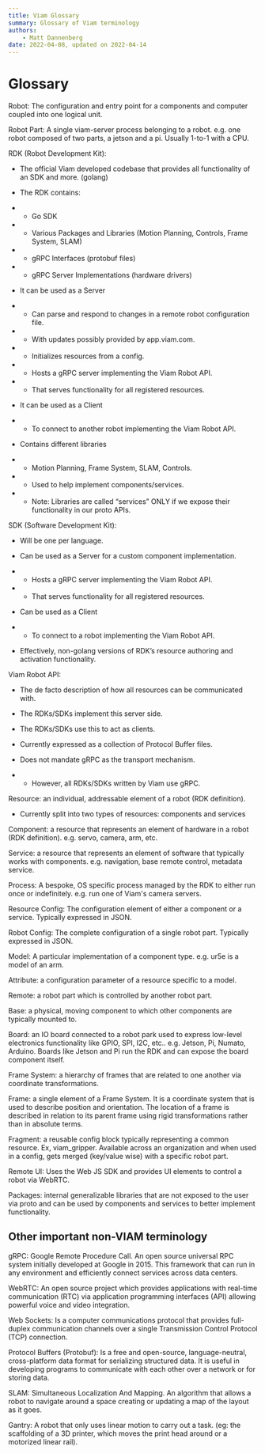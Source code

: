 ```yaml
---
title: Viam Glossary
summary: Glossary of Viam terminology
authors:
    - Matt Dannenberg
date: 2022-04-08, updated on 2022-04-14
---
```

# Glossary
Robot: The configuration and entry point for a components and computer coupled into one logical unit.

Robot Part: A single viam-server process belonging to a robot. e.g. one robot composed of two parts, a jetson and a pi. Usually 1-to-1 with a CPU.

RDK (Robot Development Kit):

* The official Viam developed codebase that provides all functionality of an SDK and more. (golang)

* The RDK contains: 

* * Go SDK

* * Various Packages and Libraries (Motion Planning, Controls, Frame System, SLAM)

* * gRPC Interfaces (protobuf files)

* * gRPC Server Implementations (hardware drivers)

* It can be used as a Server

* * Can parse and respond to changes in a remote robot configuration file.
 
* * With updates possibly provided by app.viam.com.

* * Initializes resources from a config.

* * Hosts a gRPC server implementing the Viam Robot API.

* * That serves functionality for all registered resources.

* It can be used as a Client

* * To connect to another robot implementing the Viam Robot API.

* Contains different libraries

* * Motion Planning, Frame System, SLAM, Controls.

* * Used to help implement components/services.

* * Note: Libraries are called “services” ONLY if we expose their functionality in our proto APIs. 

SDK (Software Development Kit):

* Will be one per language.

* Can be used as a Server for a custom component implementation.

* * Hosts a gRPC server implementing the Viam Robot API.

* * That serves functionality for all registered resources.

* Can be used as a Client

* * To connect to a robot implementing the Viam Robot API.

* Effectively, non-golang versions of RDK’s resource authoring and activation functionality.

Viam Robot API:

* The de facto description of how all resources can be communicated with.

* The RDKs/SDKs implement this server side.

* The RDKs/SDKs use this to act as clients.

* Currently expressed as a collection of Protocol Buffer files.

* Does not mandate gRPC as the transport mechanism.

* * However, all RDKs/SDKs written by Viam use gRPC.

Resource: an individual, addressable element of a robot (RDK definition).

* Currently split into two types of resources: components and services

Component: a resource that represents an element of hardware in a robot (RDK definition). e.g. servo, camera, arm, etc.

Service: a resource that represents an element of software that typically works with components. e.g. navigation, base remote control, metadata service.

Process: A bespoke, OS specific process managed by the RDK to either run once or indefinitely. e.g. run one of Viam's camera servers.

Resource Config: The configuration element of either a component or a service. Typically expressed in JSON.

Robot Config: The complete configuration of a single robot part. Typically expressed in JSON.

Model: A particular implementation of a component type. e.g. ur5e is a model of an arm.

Attribute: a configuration parameter of a resource specific to a model.

Remote: a robot part which is controlled by another robot part.

Base: a physical, moving component to which other components are typically mounted to.

Board: an IO board connected to a robot park used to express low-level electronics functionality like GPIO, SPI, I2C, etc.. e.g. Jetson, Pi, Numato, Arduino. Boards like Jetson and Pi run the RDK and can expose the board component itself.

Frame System: a hierarchy of frames that are related to one another via coordinate transformations.

Frame: a single element of a Frame System. It is a coordinate system that is used to describe position and orientation. The location of a frame is described in relation to its parent frame using rigid transformations rather than in absolute terms.

Fragment: a reusable config block typically representing a common resource. Ex, viam_gripper. Available across an organization and when used in a config, gets merged (key/value wise) with a specific robot part.

Remote UI: Uses the Web JS SDK and provides UI elements to control a robot via WebRTC.

Packages: internal generalizable libraries that are not exposed to the user via proto and can be used by components and services to better implement functionality.  

## Other important non-VIAM terminology
gRPC: Google Remote Procedure Call. An open source universal RPC system initially developed at Google in 2015. This framework that can run in any environment and efficiently connect services across data centers.

WebRTC: An open source project which provides applications with real-time communication (RTC) via application programming interfaces (API) allowing powerful voice and video integration. 

Web Sockets: Is a computer communications protocol that provides full-duplex communication channels over a single Transmission Control Protocol (TCP) connection. 

Protocol Buffers (Protobuf): Is a free and open-source, language-neutral, cross-platform data format for serializing structured data. It is useful in developing programs to communicate with each other over a network or for storing data. 

SLAM: Simultaneous Localization And Mapping. An algorithm that allows a robot to navigate around a space creating or updating a map of the layout as it goes.  

Gantry: A robot that only uses linear motion to carry out a task. (eg: the scaffolding of a 3D printer, which moves the print head around or a motorized linear rail).
